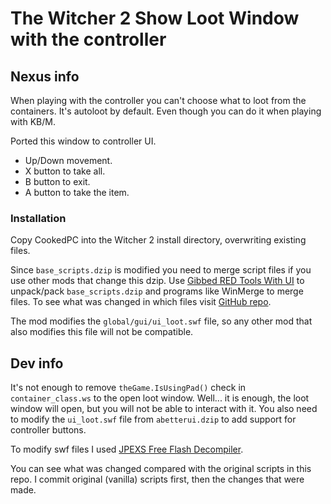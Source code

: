 # The Witcher 2 Show Loot Window with the controller

## Nexus info

When playing with the controller you can't choose what to loot from the containers. It's autoloot by default. Even though you can do it when playing with KB/M.

Ported this window to controller UI.

- Up/Down movement.
- X button to take all.
- B button to exit.
- A button to take the item.

### Installation

Copy CookedPC into the Witcher 2 install directory, overwriting existing files.

Since `base_scripts.dzip` is modified you need to merge script files if you use other mods that change this dzip. Use [Gibbed RED Tools With UI](https://www.nexusmods.com/witcher2/mods/1027) to unpack/pack `base_scripts.dzip` and programs like WinMerge to merge files. To see what was changed in which files visit [GitHub repo](https://github.com/antontkv/tw2-show-loot-menu-with-controller).

The mod modifies the `global/gui/ui_loot.swf` file, so any other mod that also modifies this file will not be compatible.

## Dev info

It's not enough to remove `theGame.IsUsingPad()` check in `container_class.ws` to the open loot window. Well... it is enough, the loot window will open, but you will not be able to interact with it. You also need to modify the `ui_loot.swf` file from `abetterui.dzip` to add support for controller buttons.

To modify swf files I used [JPEXS Free Flash Decompiler](https://github.com/jindrapetrik/jpexs-decompiler).

You can see what was changed compared with the original scripts in this repo. I commit original (vanilla) scripts first, then the changes that were made.
